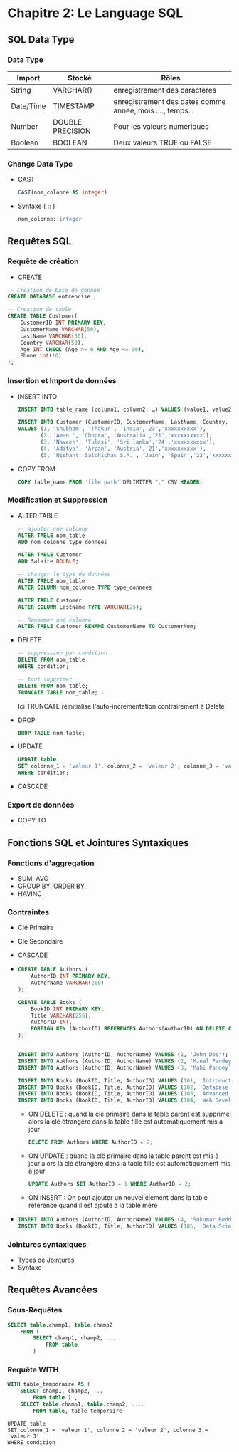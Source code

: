 # Chapitre 2: Le Language SQL 

## SQL Data Type

### Data Type

| Import    | Stocké          | Rôles                                                     |
| --------- | ---------------- | ---------------------------------------------------------- |
| String    | VARCHAR()        | enregistrement des caractères                             |
| Date/Time | TIMESTAMP        | enregistrement des dates comme année, mois ...., temps... |
| Number    | DOUBLE PRECISION | Pour les valeurs numériques                               |
| Boolean   | BOOLEAN          | Deux valeurs TRUE ou FALSE                                 |

### Change Data Type 

* CAST

  ```sql
  CAST(nom_colonne AS integer)
  ```
* Syntaxe ( :: )

  ```sql
  nom_colonne::integer
  ```

## Requêtes SQL

### Requête de création 

* CREATE

```sql
-- Creation de base de donnée
CREATE DATABASE entreprise ;

-- Creation de table 
CREATE TABLE Customer(
    CustomerID INT PRIMARY KEY,
    CustomerName VARCHAR(50),
    LastName VARCHAR(50),
    Country VARCHAR(50),
    Age INT CHECK (Age >= 0 AND Age <= 99),
    Phone int(10)
);
```

### Insertion et Import de données

* INSERT INTO
  ```sql
  INSERT INTO table_name (column1, column2, …) VALUES (value1, value2, …);

  INSERT INTO Customer (CustomerID, CustomerName, LastName, Country, Age, Phone)
  VALUES (1, 'Shubham', 'Thakur', 'India','23','xxxxxxxxxx'),
         (2, 'Aman ', 'Chopra', 'Australia','21','xxxxxxxxxx'),
         (3, 'Naveen', 'Tulasi', 'Sri lanka','24','xxxxxxxxxx'),
         (4, 'Aditya', 'Arpan', 'Austria','21','xxxxxxxxxx'),
         (5, 'Nishant. Salchichas S.A.', 'Jain', 'Spain','22','xxxxxxxxxx');
  ```
* COPY FROM
  ```sql
  COPY table_name FROM 'file path' DELIMITER "," CSV HEADER;
  ```

### Modification et Suppression

* ALTER TABLE

  ```sql
  -- ajouter une colonne 
  ALTER TABLE nom_table
  ADD nom_colonne type_donnees

  ALTER TABLE Customer
  ADD Salaire DOUBLE;

  -- changer le type de données
  ALTER TABLE nom_table
  ALTER COLUMN nom_colonne TYPE type_donnees

  ALTER TABLE Customer
  ALTER COLUMN LastName TYPE VARCHAR(25);

  -- Renommer une colonne 
  ALTER TABLE Customer RENAME CustomerName TO CustomerNom;

  ```
* DELETE

  ```sql
  -- suppression par condition
  DELETE FROM nom_table
  WHERE condition; 

  -- tout supprimer
  DELETE FROM nom_table; 
  TRUNCATE TABLE nom_table; -
  ```

  Ici TRUNCATE réinitialise l'auto-incrementation contrairement à Delete
* DROP

  ```sql
  DROP TABLE nom_table;
  ```
* UPDATE

  ```sql
  UPDATE table
  SET colonne_1 = 'valeur 1', colonne_2 = 'valeur 2', colonne_3 = 'valeur 3'
  WHERE condition;
  ```
* CASCADE

### Export de données

* COPY TO


## Fonctions SQL et Jointures Syntaxiques

### Fonctions d'aggregation

* SUM, AVG
* GROUP BY, ORDER BY,
* HAVING

### Contraintes

* Clé Primaire
* Clé Secondaire
* CASCADE
* ```sql
  CREATE TABLE Authors (
      AuthorID INT PRIMARY KEY,
      AuthorName VARCHAR(200)
  );

  CREATE TABLE Books (
      BookID INT PRIMARY KEY,
      Title VARCHAR(255),
      AuthorID INT,
      FOREIGN KEY (AuthorID) REFERENCES Authors(AuthorID) ON DELETE CASCADE
  );


  INSERT INTO Authors (AuthorID, AuthorName) VALUES (1, 'John Doe');
  INSERT INTO Authors (AuthorID, AuthorName) VALUES (2, 'Minal Pandey');
  INSERT INTO Authors (AuthorID, AuthorName) VALUES (3, 'Mahi Pandey');

  INSERT INTO Books (BookID, Title, AuthorID) VALUES (101, 'Introduction to SQL', 1);
  INSERT INTO Books (BookID, Title, AuthorID) VALUES (102, 'Database Fundamentals', 2);
  INSERT INTO Books (BookID, Title, AuthorID) VALUES (103, 'Advanced SQL', 2);
  INSERT INTO Books (BookID, Title, AuthorID) VALUES (104, 'Web Development', 3);
  ```

  * ON DELETE : quand la clé primaire dans la table parent est supprimé alors la clé étrangère dans la table fille est automatiquement mis à jour

    ```sql
    DELETE FROM Authors WHERE AuthorID = 2;
    ```
  * ON UPDATE : quand la clé primaire dans la table parent est mis à jour alors la clé étrangère dans la table fille est automatiquement mis à jour

    ```sql
    UPDATE Authors SET AuthorID = 1 WHERE AuthorID = 2;
    ```
  * ON INSERT : On peut ajouter un nouvel élement dans la table référencé quand il est ajouté à la table mère
* ```sql
  INSERT INTO Authors (AuthorID, AuthorName) VALUES (4, 'Sukumar Reddy');
  INSERT INTO Books (BookID, Title, AuthorID) VALUES (105, 'Data Science', 4);
  ```

### Jointures syntaxiques

* Types de Jointures
* Syntaxe

## Requêtes Avancées

### Sous-Requêtes

```sql
SELECT table.champ1, table.champ2  
	FROM (
		SELECT champ1, champ2, ...
			FROM table 
		)
```

### Requête WITH

```sql
WITH table_temporaire AS (
	SELECT champ1, champ2, ...
		FROM table ) , 
	SELECT table.champ1, table.champ2, ....
		FROM table, table_temporaire
```



```
UPDATE table
SET colonne_1 = 'valeur 1', colonne_2 = 'valeur 2', colonne_3 = 'valeur 3'
WHERE condition
```
